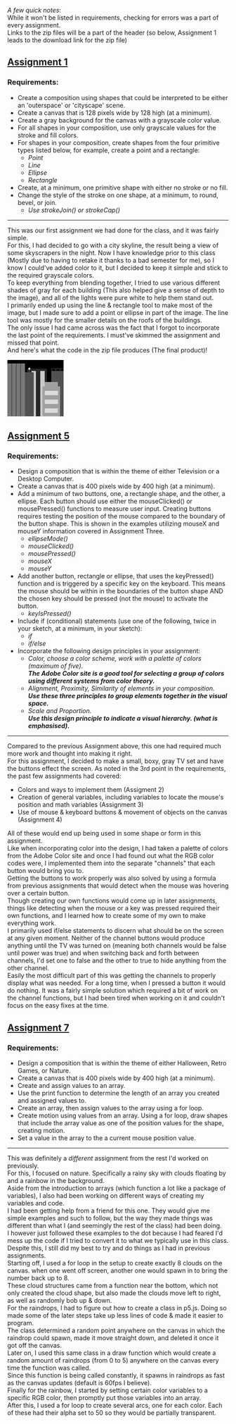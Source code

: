 _A few quick notes_:  
 While it won't be listed in requirements, checking for errors was a part of every assignment.  
 Links to the zip files will be a part of the header (so below, Assignment 1 leads to the download link for the zip file)

## [Assignment 1](Lent.zip)
 ### Requirements:  
* Create a composition using shapes that could be interpreted to be either an 'outerspace' or 'cityscape' scene.  
* Create a canvas that is 128 pixels wide by 128 high (at a minimum).  
* Create a gray background for the canvas with a grayscale color value.  
* For all shapes in your composition, use only grayscale values for the stroke and fill colors.  
* For shapes in your composition, create shapes from the four primitive types listed below, for example, create a point and a rectangle:
  * _Point_
  * _Line_
  * _Ellipse_
  * _Rectangle_  
* Create, at a minimum, one primitive shape with either no stroke or no fill.  
* Change the style of the stroke on one shape, at a minimum, to round, bevel, or join.
  * _Use strokeJoin() or strokeCap()_
 
--------------------------------------------------------------------------------------------------------------------------------------------------------------------------------
 
 This was our first assignment we had done for the class, and it was fairly simple.  
 For this, I had decided to go with a city skyline, the result being a view of some skyscrapers in the night.
 Now I have knowledge prior to this class (Mostly due to having to retake it thanks to a bad semester for me), so I know I could've added color to it, but I decided to keep it simple and stick to the required grayscale colors.  
 To keep everything from blending together, I tried to use various different shades of gray for each building (This also helped give a sense of depth to the image), and all of the lights were pure white to help them stand out.  
 I primarily ended up using the line & rectangle tool to make most of the image, but I made sure to add a point or ellipse in part of the image. The line tool was mostly for the smaller details on the roofs of the buildings.  
 The only issue I had came across was the fact that I forgot to incorporate the last point of the requirements. I must've skimmed the assignment and missed that point.  
 And here's what the code in the zip file produces (The final product)!
 
 ![Cityscape](download.png)
 

## [Assignment 5](Lent%205.zip)
 ### Requirements:  
* Design a composition that is within the theme of either Television or a Desktop Computer.  
* Create a canvas that is 400 pixels wide by 400 high (at a minimum).  
* Add a minimum of two buttons, one, a rectangle shape, and the other, a ellipse. Each button should use either the mouseClicked() or mousePressed() functions to measure user input. Creating buttons requires testing the position of the mouse compared to the boundary of the button shape. This is shown in the examples utilizing mouseX and mouseY information covered in Assignment Three.
  * _ellipseMode()_
  * _mouseClicked()_
  * _mousePressed()_
  * _mouseX_
  * _mouseY_  
* Add another button, rectangle or ellipse, that uses the keyPressed() function and is triggered by a specific key on the keyboard. This means the mouse should be within in the boundaries of the button shape AND the chosen key should be pressed (not the mouse) to activate the button.
  * _keyIsPressed()_  
* Include if (conditional) statements (use one of the following, twice in your sketch, at a minimum, in your sketch):
  * _if_
  * _if/else_  
* Incorporate the following design principles in your assignment:
  * _Color, choose a color scheme, work with a palette of colors (maximum of five)._  
   **_The Adobe Color site is a good tool for selecting a group of colors using different systems from color theory._**  
  * _Alignment, Proximity, Similarity of elements in your composition._  
   **_Use these three principles to group elements together in the visual space._**  
  * _Scale and Proportion._  
   **_Use this design principle to indicate a visual hierarchy. (what is emphasised)._**
 
 
--------------------------------------------------------------------------------------------------------------------------------------------------------------------------------
 
 Compared to the previous Assignment above, this one had required much more work and thought into making it right.  
 For this assignment, I decided to make a small, boxy, gray TV set and have the buttons effect the screen.
 As noted in the 3rd point in the requirements, the past few assignments had covered:
  * Colors and ways to implement them (Assigment 2)
  * Creation of general variables, including variables to locate the mouse's position and math variables (Assignment 3)
  * Use of mouse & keyboard buttons & movement of objects on the canvas (Assignment 4)
 
 All of these would end up being used in some shape or form in this assignment.  
 Like when incorporating color into the design, I had taken a palette of colors from the Adobe Color site and once I had found out what the RGB color codes were, I implemented them into the separate "channels" that each button would bring you to.  
 Getting the buttons to work properly was also solved by using a formula from previous assignments that would detect when the mouse was hovering over a certain button.  
 Though creating our own functions would come up in later assignments, things like detecting when the mouse or a key was pressed required their own functions, and I learned how to create some of my own to make everything work.  
 I primarily used if/else statements to discern what should be on the screen at any given moment. Neither of the channel buttons would produce anything until the TV was turned on (meaning both channels would be false until power was true) and when switching back and forth between channels, I'd set one to false and the other to true to hide anything from the other channel.  
 Easily the most difficult part of this was getting the channels to properly display what was needed. For a long time, when I pressed a button it would do nothing. It was a fairly simple solution which required a bit of work on the channel functions, but I had been tired when working on it and couldn't focus on the easy fixes at the time.
 

## [Assignment 7](Lent%207.zip)
 ### Requirements:  
* Design a composition that is within the theme of either Halloween, Retro Games, or Nature.  
* Create a canvas that is 400 pixels wide by 400 high (at a minimum).  
* Create and assign values to an array.  
* Use the print function to determine the length of an array you created and assigned values to.  
* Create an array, then assign values to the array using a for loop.  
* Create motion using values from an array. Using a for loop, draw shapes that include the array value as one of the position values for the shape, creating motion.  
* Set a value in the array to the a current mouse position value.


--------------------------------------------------------------------------------------------------------------------------------------------------------------------------------

 This was definitely a _different_ assignment from the rest I'd worked on previously.  
 For this, I focused on nature. Specifically a rainy sky with clouds floating by and a rainbow in the background.  
 Aside from the introduction to arrays (which function a lot like a package of variables), I also had been working on different ways of creating my variables and code.  
 I had been getting help from a friend for this one. They would give me simple examples and such to follow, but the way they made things was different than what I (and seemingly the rest of the class) had been doing.  
 I however just followed these examples to the dot because I had feared I'd mess up the code if I tried to convert it to what we typically use in this class.  
 Despite this, I still did my best to try and do things as I had in previous assignments.  
 Starting off, I used a for loop in the setup to create exactly 8 clouds on the canvas. when one went off screen, another one would spawn in to bring the number back up to 8.  
 These cloud structures came from a function near the bottom, which not only created the cloud shape, but also made the clouds move left to right, as well as randomly bob up & down.  
 For the raindrops, I had to figure out how to create a class in p5.js. Doing so made some of the later steps take up less lines of code & made it easier to program.  
 The class determined a random point anywhere on the canvas in which the raindrop could spawn, made it move straight down, and deleted it once it got off the canvas.  
 Later on, I used this same class in a draw function which would create a random amount of raindrops (from 0 to 5) anywhere on the canvas every time the function was called.  
 Since this function is being called constantly, it spawns in raindrops as fast as the canvas updates (default is 60fps I believe).  
 Finally for the rainbow, I started by setting certain color variables to a specific RGB color, then promptly put those variables into an array.  
 After this, I used a for loop to create several arcs, one for each color. Each of these had their alpha set to 50 so they would be partially transparent.  
